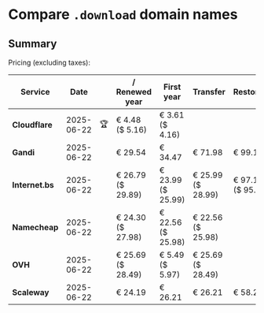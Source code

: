 # Compare `.download` domain names

## Summary

Pricing (excluding taxes):

| Service | Date |  | / Renewed year | First year | Transfer | Restoration |
|--|--|--|--|--|--|--|
| **Cloudflare** | 2025-06-22 | 🏆 | € 4.48<br>($ 5.16) | € 3.61<br>($ 4.16) |  |  |
| **Gandi** | 2025-06-22 |  | € 29.54 | € 34.47 | € 71.98 | € 99.14 |
| **Internet.bs** | 2025-06-22 |  | € 26.79<br>($ 29.89) | € 23.99<br>($ 25.99) | € 25.99<br>($ 28.99) | € 97.15<br>($ 95.89) |
| **Namecheap** | 2025-06-22 |  | € 24.30<br>($ 27.98) | € 22.56<br>($ 25.98) | € 22.56<br>($ 25.98) |  |
| **OVH** | 2025-06-22 |  | € 25.69<br>($ 28.49) | € 5.49<br>($ 5.97) | € 25.69<br>($ 28.49) |  |
| **Scaleway** | 2025-06-22 |  | € 24.19 | € 26.21 | € 26.21 | € 58.26 |
